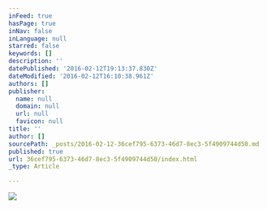 ```yaml
---
inFeed: true
hasPage: true
inNav: false
inLanguage: null
starred: false
keywords: []
description: ''
datePublished: '2016-02-12T19:13:37.830Z'
dateModified: '2016-02-12T16:10:38.961Z'
authors: []
publisher:
  name: null
  domain: null
  url: null
  favicon: null
title: ''
author: []
sourcePath: _posts/2016-02-12-36cef795-6373-46d7-8ec3-5f4909744d50.md
published: true
url: 36cef795-6373-46d7-8ec3-5f4909744d50/index.html
_type: Article

---
```

![](https://the-grid-user-content.s3-us-west-2.amazonaws.com/c459770e-9a11-464d-ba9b-9efe5e0bd1e7.png)